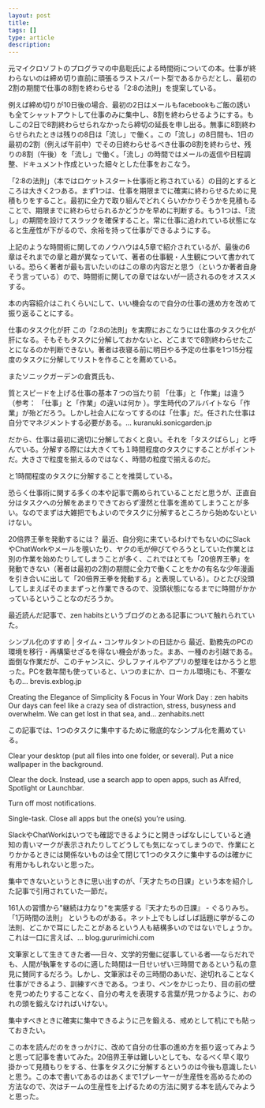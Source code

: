 ```yaml
---
layout: post
title: 
tags: []
type: article
description: 
---
```


元マイクロソフトのプログラマの中島聡氏による時間術についての本。仕事が終わらないのは締め切り直前に頑張るラストスパート型であるからだとし、最初の2割の期間で仕事の8割を終わらせる「2:8の法則」を提案している。

例えば締め切りが10日後の場合、最初の2日はメールもfacebookもご飯の誘いも全てシャットアウトして仕事のみに集中し、8割を終わらせるようにする。もしこの2日で8割終わらせられなかったら締切の延長を申し出る。無事に8割終わらせられたときは残りの8日は「流し」で働く。この「流し」の8日間も、1日の最初の2割（例えば午前中）でその日終わらせるべき仕事の8割を終わらせ、残りの8割（午後）を「流し」で働く。「流し」の時間ではメールの返信や日程調整、ドキュメント作成といった細々とした仕事をおこなう。

「2:8の法則」（本ではロケットスタート仕事術と称されている）の目的とするところは大きく2つある。まず1つは、仕事を期限までに確実に終わらせるために見積もりをすること。最初に全力で取り組んでどれくらいかかりそうかを見積もることで、期限までに終わらせられるかどうかを早めに判断する。もう1つは、「流し」の期間を設けてスラックを確保すること。常に仕事に追われている状態になると生産性が下がるので、余裕を持って仕事ができるようにする。

上記のような時間術に関してのノウハウは4,5章で紹介されているが、最後の6章はそれまでの章と趣が異なっていて、著者の仕事観・人生観について書かれている。恐らく著者が最も言いたいのはこの章の内容だと思う（というか著者自身そう言っている）ので、時間術に関しての章ではないが一読されるのをオススメする。

本の内容紹介はこれくらいにして、いい機会なので自分の仕事の進め方を改めて振り返ることにする。

仕事のタスク化が肝
この「2:8の法則」を実際におこなうには仕事のタスク化が肝になる。そもそもタスクに分解しておかないと、どこまでで8割終わらせたことになるのか判断できない。著者は夜寝る前に明日やる予定の仕事を1つ15分程度のタスクに分解してリストを作ることを薦めている。

またソニックガーデンの倉貫氏も、

質とスピードを上げる仕事の基本７つの当たり前
「仕事」と「作業」は違う（参考： 「仕事」と「作業」の違いは何か ）。学生時代のアルバイトなら「作業」が殆どだろう。しかし社会人になってするのは「仕事」だ。任された仕事は自分でマネジメントする必要がある。…
kuranuki.sonicgarden.jp

だから、仕事は最初に適切に分解しておくと良い。それを「タスクばらし」と呼んでいる。分解する際には大きくても１時間程度のタスクにすることがポイントだ。大きさで粒度を揃えるのではなく、時間の粒度で揃えるのだ。

と1時間程度のタスクに分解することを推奨している。

恐らく仕事術に関する多くの本や記事で薦められていることだと思うが、正直自分はタスクへの分解をあまりできておらず漫然と仕事を進めてしまうことが多い。なのでまずは大雑把でもよいのでタスクに分解するところから始めないといけない。

20倍界王拳を発動するには？
最近、自分宛に来ているわけでもないのにSlackやChatWorkやメールを覗いたり、ヤクの毛が伸びてやろうとしていた作業とは別の作業を始めたりしてしまうことが多く、これではとても「20倍界王拳」を発動できない（著者は最初の2割の期間に全力で働くことをかの有名な少年漫画を引き合いに出して「20倍界王拳を発動する」と表現している）。ひとたび没頭してしまえばそのままずっと作業できるので、没頭状態になるまでに時間がかかっているということなのだろうか。

最近読んだ記事で、zen habitsというブログのとある記事について触れられていた。

シンプル化のすすめ | タイム・コンサルタントの日誌から
最近、勤務先のPCの環境を移行・再構築せざるを得ない機会があった。まあ、一種のお引越である。面倒な作業だが、このチャンスに、少しファイルやアプリの整理をはかろうと思った。PCを数年間も使っていると、いつのまにか、ローカル環境にも、不要なもの…
brevis.exblog.jp

Creating the Elegance of Simplicity & Focus in Your Work Day : zen habits
Our days can feel like a crazy sea of distraction, stress, busyness and overwhelm. We can get lost in that sea, and…
zenhabits.nett

この記事では、1つのタスクに集中するために徹底的なシンプル化を薦めている。

Clear your desktop (put all files into one folder, or several). Put a nice wallpaper in the background.

Clear the dock. Instead, use a search app to open apps, such as Alfred, Spotlight or Launchbar.

Turn off most notifications.

Single-task. Close all apps but the one(s) you’re using.

SlackやChatWorkはいつでも確認できるようにと開きっぱなしにしていると通知の青いマークが表示されたりしてどうしても気になってしまうので、作業にとりかかるときには関係ないものは全て閉じて1つのタスクに集中するのは確かに有用かもしれないと思った。

集中できないというときに思い出すのが、「天才たちの日課」という本を紹介した記事で引用されていた一節だ。

161人の習慣から"継続は力なり"を実感する『天才たちの日課』 - ぐるりみち。
「1万時間の法則」 というものがある。ネット上でもしばしば話題に挙がるこの法則、どこかで耳にしたことがあるという人も結構多いのではないでしょうか。 これは一口に言えば、…
blog.gururimichi.com

文筆家として生きてきた者──日々、文学的労働に従事している者──ならだれでも、人間が執筆をするのに適した時間は一日せいぜい三時間であるという私の意見に賛同するだろう。しかし、文筆家はその三時間のあいだ、途切れることなく仕事ができるよう、訓練すべきである。つまり、ペンをかじったり、目の前の壁を見つめたりすることなく、自分の考えを表現する言葉が見つかるように、おのれの頭を鍛えなければいけない。

集中すべきときに確実に集中できるように己を鍛える、戒めとして机にでも貼っておきたい。

この本を読んだのをきっかけに、改めて自分の仕事の進め方を振り返ってみようと思って記事を書いてみた。20倍界王拳は難しいとしても、なるべく早く取り掛かって見積もりをする、仕事をタスクに分解するというのは今後も意識したいと思う。この本で書いてあるのはあくまで1プレーヤーが生産性を高めるための方法なので、次はチームの生産性を上げるための方法に関する本を読んでみようと思った。
<!-- more -->
